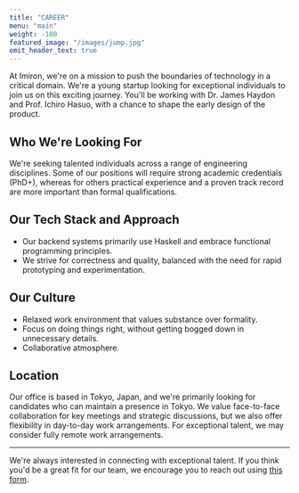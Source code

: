 ```yaml
---
title: "CAREER"
menu: "main"
weight: -100
featured_image: "/images/jump.jpg"
omit_header_text: true
---
```


At Imiron, we're on a mission to push the boundaries of technology in a critical domain. We're a young startup looking for exceptional individuals to join us on this exciting journey. You'll be working with Dr. James Haydon and Prof. Ichiro Hasuo, with a chance to shape the early design of the product.

## Who We're Looking For

We're seeking talented individuals across a range of engineering disciplines. Some of our positions will require strong academic credentials (PhD+), whereas for others practical experience and a proven track record are more important than formal qualifications.

## Our Tech Stack and Approach

- Our backend systems primarily use Haskell and embrace functional programming principles.
- We strive for correctness and quality, balanced with the need for rapid prototyping and experimentation.

## Our Culture

- Relaxed work environment that values substance over formality.
- Focus on doing things right, without getting bogged down in unnecessary details.
- Collaborative atmosphere.

## Location

Our office is based in Tokyo, Japan, and we're primarily looking for candidates who can maintain a presence in Tokyo. We value face-to-face collaboration for key meetings and strategic discussions, but we also offer flexibility in day-to-day work arrangements. For exceptional talent, we may consider fully remote work arrangements.

---

We're always interested in connecting with exceptional talent. If you think you'd be a great fit for our team, we encourage you to reach out using [this form](https://docs.google.com/forms/d/e/1FAIpQLScmdjo_Z92DrYAhWs2WASo7J04J3KuxHaVETv0lwEO0yRyTmg/viewform?usp=sf_link "form").
